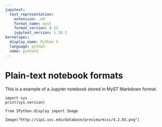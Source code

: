 ```yaml
---
jupytext:
  text_representation:
    extension: .md
    format_name: myst
    format_version: 0.13
    jupytext_version: 1.10.3
kernelspec:
  display_name: Python 3
  language: python
  name: python3
---
```


# Plain-text notebook formats

This is a example of a Jupyter notebook stored in MyST Markdown format.

```{code-cell} ipython3
import sys
print(sys.version)
```

```{code-cell} ipython3
from IPython.display import Image
```

```{code-cell} ipython3
Image("http://sipi.usc.edu/database/preview/misc/4.2.03.png")
```